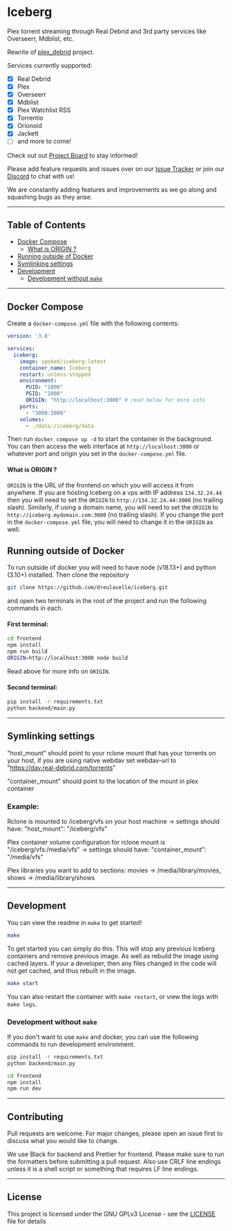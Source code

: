 # Iceberg

Plex torrent streaming through Real Debrid and 3rd party services like Overseerr, Mdblist, etc.

Rewrite of [plex_debrid](https://github.com/itsToggle/plex_debrid) project.

Services currently supported:
- [x] Real Debrid
- [x] Plex
- [x] Overseerr
- [x] Mdblist
- [x] Plex Watchlist RSS
- [x] Torrentio
- [x] Orionoid
- [x] Jackett
- [ ] and more to come!

Check out out [Project Board](https://github.com/users/dreulavelle/projects/2) to stay informed!

Please add feature requests and issues over on our [Issue Tracker](https://github.com/dreulavelle/iceberg/issues) or join our [Discord](https://discord.gg/wDgVdH8vNM) to chat with us!

We are constantly adding features and improvements as we go along and squashing bugs as they arise.

---

## Table of Contents
- [Docker Compose](#docker-compose)
  - [What is ORIGIN ?](#what-is-origin-)
- [Running outside of Docker](#running-outside-of-docker)
- [Symlinking settings](#symlinking-settings)
- [Development](#development)
  - [Development without `make`](#development-without-make)

---

## Docker Compose

Create a `docker-compose.yml` file with the following contents:

```yml
version: '3.8'

services:
  iceberg:
    image: spoked/iceberg:latest
    container_name: Iceberg
    restart: unless-stopped
    environment:
      PUID: "1000"
      PGID: "1000"
      ORIGIN: "http://localhost:3000" # read below for more info
    ports:
      - "3000:3000"
    volumes:
      - ./data:/iceberg/data
```

Then run `docker compose up -d` to start the container in the background. You can then access the web interface at `http://localhost:3000` or whatever port and origin you set in the `docker-compose.yml` file.

#### What is ORIGIN ?
`ORIGIN` is the URL of the frontend on which you will access it from anywhere. If you are hosting Iceberg on a vps with IP address `134.32.24.44` then you will need to set the `ORIGIN` to `http://134.32.24.44:3000` (no trailing slash). Similarly, if using a domain name, you will need to set the `ORIGIN` to `http://iceberg.mydomain.com:3000` (no trailing slash). If you change the port in the `docker-compose.yml` file, you will need to change it in the `ORIGIN` as well.

## Running outside of Docker

To run outside of docker you will need to have node (v18.13+) and python (3.10+) installed. Then clone the repository

```sh
git clone https://github.com/dreulavelle/iceberg.git
```

and open two terminals in the root of the project and run the following commands in each.

#### First terminal:

```sh
cd frontend
npm install
npm run build
ORIGIN=http://localhost:3000 node build
```
Read above for more info on `ORIGIN`.

#### Second terminal:

```sh
pip install -r requirements.txt
python backend/main.py
```

---

## Symlinking settings
"host_mount" should point to your rclone mount that has your torrents on your host, if you are using native webdav set webdav-url to "https://dav.real-debrid.com/torrents"

"container_mount" should point to the location of the mount in plex container

### Example:
Rclone is mounted to /iceberg/vfs on your host machine -> settings should have: "host_mount": "/iceberg/vfs"

Plex container volume configuration for rclone mount is "/iceberg/vfs:/media/vfs" -> settings should have: "container_mount": "/media/vfs"

Plex libraries you want to add to sections: movies -> /media/library/movies, shows -> /media/library/shows

---

## Development
You can view the readme in `make` to get started!

```sh
make
```

To get started you can simply do this. This will stop any previous Iceberg containers and remove previous image.
As well as rebuild the image using cached layers. If your a developer, then any files changed in the code will not get cached, 
and thus rebuilt in the image.

```sh
make start
```

You can also restart the container with `make restart`, or view the logs with `make logs`. 

### Development without `make`
If you don't want to use `make` and docker, you can use the following commands to run development environment.

```sh
pip install -r requirements.txt
python backend/main.py
```

```sh
cd frontend
npm install
npm run dev
```

---

## Contributing
Pull requests are welcome. For major changes, please open an issue first to discuss what you would like to change.

We use Black for backend and Prettier for frontend. Please make sure to run the formatters before submitting a pull request. Also use CRLF line endings unless it is a shell script or something that requires LF line endings.

---

## License
This project is licensed under the GNU GPLv3 License - see the [LICENSE](LICENSE) file for details
